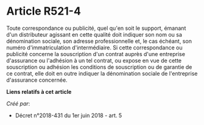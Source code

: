 # Article R521-4

Toute correspondance ou publicité, quel qu'en soit le support, émanant d'un distributeur agissant en cette qualité doit
indiquer son nom ou sa dénomination sociale, son adresse professionnelle et, le cas échéant, son numéro d'immatriculation
d'intermédiaire. Si cette correspondance ou publicité concerne la souscription d'un contrat auprès d'une entreprise
d'assurance ou l'adhésion à un tel contrat, ou expose en vue de cette souscription ou adhésion les conditions de souscription
ou de garantie de ce contrat, elle doit en outre indiquer la dénomination sociale de l'entreprise d'assurance concernée.

**Liens relatifs à cet article**

_Créé par_:

  - Décret n°2018-431 du 1er juin 2018 - art. 5

